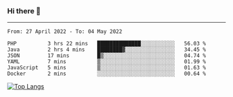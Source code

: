### Hi there 👋
---
<!--START_SECTION:waka-->

```text
From: 27 April 2022 - To: 04 May 2022

PHP          3 hrs 22 mins   ██████████████░░░░░░░░░░░   56.03 %
Java         2 hrs 4 mins    ████████▓░░░░░░░░░░░░░░░░   34.45 %
JSON         17 mins         █▒░░░░░░░░░░░░░░░░░░░░░░░   04.74 %
YAML         7 mins          ▒░░░░░░░░░░░░░░░░░░░░░░░░   01.99 %
JavaScript   5 mins          ▒░░░░░░░░░░░░░░░░░░░░░░░░   01.63 %
Docker       2 mins          ░░░░░░░░░░░░░░░░░░░░░░░░░   00.64 %
```

<!--END_SECTION:waka-->

[![Top Langs](https://github-readme-stats.vercel.app/api/top-langs/?username=HyunAh-iia&layout=compact)](https://github.com/anuraghazra/github-readme-stats)
<!--
**HyunAh-iia/HyunAh-iia** is a ✨ _special_ ✨ repository because its `README.md` (this file) appears on your GitHub profile.

Here are some ideas to get you started:

- 🔭 I’m currently working on ...
- 🌱 I’m currently learning ...
- 👯 I’m looking to collaborate on ...
- 🤔 I’m looking for help with ...
- 💬 Ask me about ...
- 📫 How to reach me: ...
- 😄 Pronouns: ...
- ⚡ Fun fact: ...
-->

